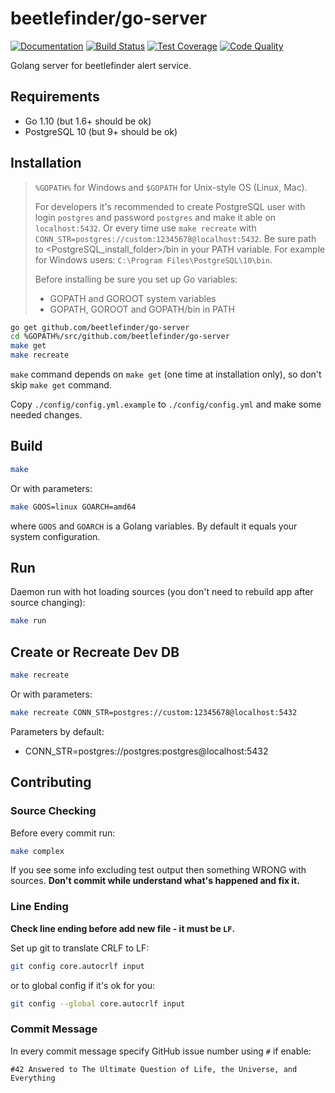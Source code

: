 # beetlefinder/go-server

[![Documentation][godoc-badge]][godoc]
[![Build Status][travis-badge]][travis]
[![Test Coverage][codecov-badge]][codecov]
[![Code Quality][go-report-card-badge]][go-report-card]

Golang server for beetlefinder alert service.

## Requirements

* Go 1.10 (but 1.6+ should be ok)
* PostgreSQL 10 (but 9+ should be ok)

## Installation

> `%GOPATH%` for Windows and `$GOPATH` for Unix-style OS (Linux, Mac).
>
> For developers it's recommended to create PostgreSQL user with login `postgres` and password `postgres` and make it able on `localhost:5432`. Or every time use `make recreate` with `CONN_STR=postgres://custom:12345678@localhost:5432`. Be sure path to <PostgreSQL_install_folder>/bin in your PATH variable. For example for Windows users: `C:\Program Files\PostgreSQL\10\bin`.
>
> Before installing be sure you set up Go variables:
>
> * GOPATH and GOROOT system variables
> * GOPATH, GOROOT and GOPATH/bin in PATH

```sh
go get github.com/beetlefinder/go-server
cd %GOPATH%/src/github.com/beetlefinder/go-server
make get
make recreate
```

`make` command depends on `make get` (one time at installation only), so don't skip `make get` command.

Copy `./config/config.yml.example` to `./config/config.yml` and make some needed changes.

## Build

```sh
make
```

Or with parameters:

```sh
make GOOS=linux GOARCH=amd64
```

where `GOOS` and `GOARCH` is a Golang variables. By default it equals your system configuration.

## Run

Daemon run with hot loading sources (you don't need to rebuild app after source changing):

```sh
make run
```

## Create or Recreate Dev DB

```sh
make recreate
```

Or with parameters:

```sh
make recreate CONN_STR=postgres://custom:12345678@localhost:5432
```

Parameters by default:

* CONN_STR=postgres://postgres:postgres@localhost:5432

## Contributing

### Source Checking

Before every commit run:

```sh
make complex
```

If you see some info excluding test output then something WRONG with sources. **Don't commit while understand what's happened and fix it.**

### Line Ending

**Check line ending before add new file - it must be `LF`.**

Set up git to translate CRLF to LF:

```sh
git config core.autocrlf input
```

or to global config if it's ok for you:

```sh
git config --global core.autocrlf input
```

### Commit Message

In every commit message specify GitHub issue number using `#` if enable:

```text
#42 Answered to The Ultimate Question of Life, the Universe, and Everything
```

[godoc]: https://godoc.org/github.com/beetlefinder/go-server
[travis]: https://travis-ci.org/beetlefinder/go-server
[codecov]: https://codecov.io/gh/beetlefinder/go-server
[go-report-card]: https://goreportcard.com/report/github.com/beetlefinder/go-server

[godoc-badge]: https://godoc.org/github.com/beetlefinder/go-server?status.svg
[travis-badge]: https://travis-ci.org/beetlefinder/go-server.svg?branch=develop
[codecov-badge]: https://codecov.io/gh/beetlefinder/go-server/branch/develop/graph/badge.svg
[go-report-card-badge]: https://goreportcard.com/badge/github.com/beetlefinder/go-server
